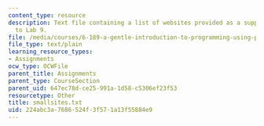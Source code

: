 ```yaml
---
content_type: resource
description: Text file containing a list of websites provided as a supporting file
  to Lab 9.
file: /media/courses/6-189-a-gentle-introduction-to-programming-using-python-january-iap-2008/224abc3a7686524f3f571a13f55884e9_smallsites.txt
file_type: text/plain
learning_resource_types:
- Assignments
ocw_type: OCWFile
parent_title: Assignments
parent_type: CourseSection
parent_uid: 647ec78d-ce25-991a-1d58-c5306ef23f53
resourcetype: Other
title: smallsites.txt
uid: 224abc3a-7686-524f-3f57-1a13f55884e9
---
```

